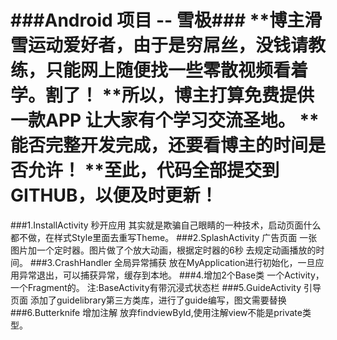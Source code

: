 ###Android 项目 -- 雪极###
    **博主滑雪运动爱好者，由于是穷屌丝，没钱请教练，只能网上随便找一些零散视频看着学。割了！
    **所以，博主打算免费提供一款APP 让大家有个学习交流圣地。
    **能否完整开发完成，还要看博主的时间是否允许！
    **至此，代码全部提交到GITHUB，以便及时更新！
=============================
###1.InstallActivity 秒开应用
	其实就是欺骗自己眼睛的一种技术，启动页面什么都不做，在样式Style里面去重写Theme。
###2.SplashActivity 广告页面
	一张图片加一个定时器。图片做了个放大动画，根据定时器的6秒 去规定动画播放的时间。
###3.CrashHandler 全局异常捕获
    放在MyApplication进行初始化，一旦应用异常退出，可以捕获异常，缓存到本地。
###4.增加2个Base类 一个Activity，一个Fragment的。
    注:BaseActivity有带沉浸式状态栏
###5.GuideActivity 引导页面
    添加了guidelibrary第三方类库，进行了guide编写，图文需要替换
###6.Butterknife 增加注解 
    放弃findviewById,使用注解view不能是private类型。
